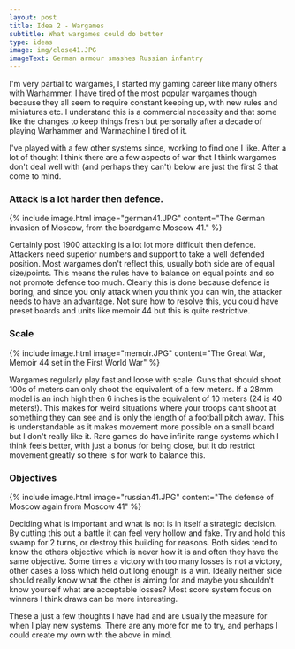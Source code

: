 ```yaml
---
layout: post
title: Idea 2 - Wargames
subtitle: What wargames could do better
type: ideas
image: img/close41.JPG
imageText: German armour smashes Russian infantry
---
```


I'm very partial to wargames, I started my gaming career like many others
with Warhammer. I have tired of the most popular wargames though because
they all seem to require constant keeping up, with new rules and miniatures
etc. I understand this is a commercial necessity and that some like the
changes to keep things fresh but personally after a decade of playing
Warhammer and Warmachine I tired of it.

I've played with a few other systems since, working to find one I like.
After a lot of thought I think there are a few aspects of war that I think
wargames don't deal well with (and perhaps they can't) below are just the
first 3 that come to mind.

### Attack is a lot harder then defence. 
{% include image.html image="german41.JPG" content="The German invasion of Moscow, from the boardgame Moscow 41." %}

Certainly post 1900 attacking is a lot lot more difficult then defence.
Attackers need superior numbers and support to take a well defended
position. Most wargames don't reflect this, usually both side are of equal
size/points. This means the rules have to balance on equal points and so
not promote defence too much. Clearly this is done because defence is
boring, and since you only attack when you think you can win, the attacker
needs to have an advantage. Not sure how to resolve this, you could have
preset boards and units like memoir 44 but this is quite restrictive.

### Scale 
{% include image.html image="memoir.JPG" content="The Great War, Memoir 44 set in the First World War" %}

Wargames regularly play fast and loose with scale. Guns that should shoot
100s of meters can only shoot the equivalent of a few meters. If a 28mm
model is an inch high then 6 inches is the equivalent of 10 meters (24 is
40 meters!). This makes for weird situations where your troops cant shoot
at something they can see and is only the length of a football pitch away.
This is understandable as it makes movement more possible on a small board
but I don't really like it. Rare games do have infinite range systems which
I think feels better, with just a bonus for being close, but it do restrict
movement greatly so there is for work to balance this.

### Objectives 
{% include image.html image="russian41.JPG" content="The defense of Moscow again from Moscow 41" %}

Deciding what is important and what is not is in itself a strategic
decision. By cutting this out a battle it can feel very hollow and fake.
Try and hold this swamp for 2 turns, or destroy this building for reasons.
Both sides tend to know the others objective which is never how it is and
often they have the same objective. Some times a victory with too many
losses is not a victory, other cases a loss which held out long enough is a
win. Ideally neither side should really know what the other is aiming for
and maybe you shouldn't know yourself what are acceptable losses? Most
score system focus on winners I think draws can be more interesting.


These a just a few thoughts I have had and are usually the measure for when
I play new systems. There are any more for me to try, and perhaps I could
create my own with the above in mind.
